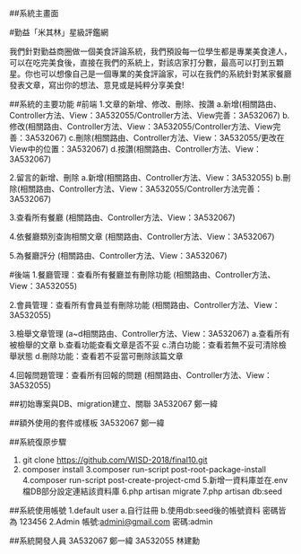 ##系統主畫面

#勤益「米其林」星級評鑑網

我們針對勤益商圈做一個美食評論系統，我們預設每一位學生都是專業美食達人，可以在吃完美食後，直接在我們的系統上，對該店家打分數，最高可以打到五顆星。你也可以想像自己是一個專業的美食評論家，可以在我們的系統針對某家餐廳發表文章，寫出你的想法、意見或是純粹分享美食!

##系統的主要功能
#前端
1.文章的新增、修改、刪除、按讚
a.新增(相關路由、Controller方法、View：3A532055/Controller方法、View完善：3A532067)
b.修改(相關路由、Controller方法、View：3A532055/Controller方法、View完善：3A532067)
c.刪除(相關路由、Controller方法、View：3A532055/更改在View中的位置：3A532067)
d.按讚(相關路由、Controller方法、View：3A532067)

2.留言的新增、刪除
a.新增(相關路由、Controller方法、View：3A532055)
b.刪除(相關路由、Controller方法、View：3A532055/Controller方法完善：3A532067)

3.查看所有餐廳
(相關路由、Controller方法、View：3A532067)

4.依餐廳類別查詢相關文章
(相關路由、Controller方法、View：3A532067)

5.為餐廳評分
(相關路由、Controller方法、View：3A532067)

#後端
1.餐廳管理：查看所有餐廳並有刪除功能
(相關路由、Controller方法、View：3A532055)

2.會員管理：查看所有會員並有刪除功能
(相關路由、Controller方法、View：3A532055)

3.檢舉文章管理
(a~d相關路由、Controller方法、View：3A532067)
a.查看所有被檢舉的文章
b.查看功能查看文章是否不妥
c.清白功能：查看若無不妥可清除檢舉狀態
d.刪除功能：查看若不妥當可刪除該篇文章

4.回報問題管理：查看所有回報的問題
(相關路由、Controller方法、View：3A532055)

##初始專案與DB、migration建立、關聯
3A532067 鄭一緯

##額外使用的套件或樣板
3A532067 鄭一緯


##系統復原步驟
1. git clone https://github.com/WISD-2018/final10.git
2. composer install
3.composer run-script post-root-package-install
4.composer run-script post-create-project-cmd
5.新增一資料庫並在.env檔DB部分設定連結該資料庫
6.php artisan migrate
7.php artisan db:seed


##系統使用帳號
1.default user
a.自行註冊
b.使用db:seed後的帳號資料 密碼皆為 123456
2.Admin
帳號:admini@gmail.com 密碼:admin


##系統開發人員
3A532067 鄭一緯
3A532055 林建勳
